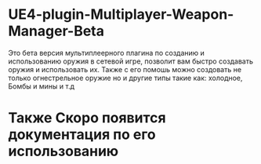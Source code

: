 # UE4-plugin-Multiplayer-Weapon-Manager-Beta
Это бета версия мультиплеерного плагина по созданию и использованию оружия в сетевой игре, позволит вам быстро создавать оружия и использовать их. 
Также с его помошь можно создовать не только огнестрельное оружие но и другие типы такие как: холодное, Бомбы и мины и т.д

# Также Скоро появится документация по его использованию

